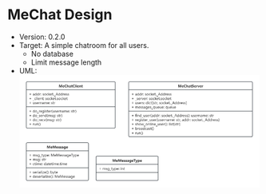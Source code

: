 # MeChat Design
- Version: 0.2.0
- Target: A simple chatroom for all users.
    - No database
    - Limit message length
- UML:
![UML](./MeChat_UML.png)


